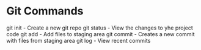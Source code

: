 # Git Commands

git init - Create a new git repo
git status - View the changes to yhe project code
git add - Add files to staging area
git commit - Creates a new commit with files from staging area
git log - View recent commits